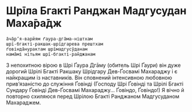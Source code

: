 # Шрīла Бгакті Ранджан Мадгусудан Маха̄ра̄дж

    а̄ча̄рʼя-варйям ґаура-дга̄ма-ніштхам
    шрī-бгакті-ракшак-шрīдгарева прештхам
    ґовінда̄нурактам шрīмадгусӯданам
    нама̄мі нітьям шрī-бгакті-ран̃джанам

З непохитною вірою в Шрі Ґаура Дгāму (обитель Шрі Ґаури) він дуже дорогий Шрілі Бгакті Ракшаку Шрідгару Дев-Ґосвамі Махараджу і є найкращим із наставників. Він сповнений інтенсивною любовною привʼязаністю до служіння Ґовінді (Господу Шрі Ґовінді та Шрілі Бгакті Сундару Ґовінді Дев-Ґосвамі Махараджу... Ґовіндо, Ґовіндо!) Я вічно й повторно схиляюся перед Шрілою Бгакті Ранджаном Мадгусуданом Махараджем.
